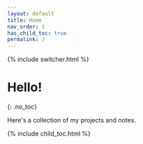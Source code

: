 ```yaml
---
layout: default
title: Home
nav_order: 1
has_child_toc: true
permalink: /
---
```

{% include switcher.html %}

# Hello!
{: .no_toc}

Here's a collection of my projects and notes.

{% include child_toc.html %}
